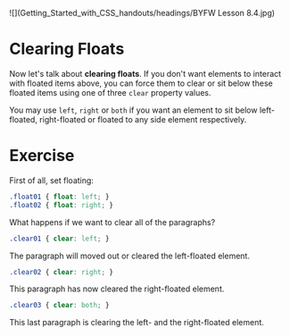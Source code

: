 ![](Getting_Started_with_CSS_handouts/headings/BYFW Lesson 8.4.jpg)

# Clearing Floats

Now let's talk about **clearing floats**. If you don't want elements to interact with floated items above, you can force them to clear or sit below these floated items using one of three `clear` property values.

You may use `left`, `right` or `both` if you want an element to sit below left-floated, right-floated or floated to any side element respectively.

# Exercise

First of all, set floating:

```css
.float01 { float: left; }
.float02 { float: right; }
```

What happens if we want to clear all of the paragraphs?

```css
.clear01 { clear: left; }
```

The paragraph will moved out or cleared the left-floated element.

```css
.clear02 { clear: right; }
```

This paragraph has now cleared the right-floated element.

```css
.clear03 { clear: both; }
```

This last paragraph is clearing the left- and the right-floated element.

